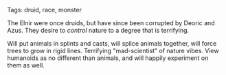 Tags: druid, race, monster

The Elnir were once druids, but have since been corrupted by Deoric and Azus. They desire to *control* nature to a degree that is terrifying. 

Will put animals in splints and casts, will splice animals together, will force trees to grow in rigid lines. Terrifying "mad-scientist" of nature vibes. View humanoids as no different than animals, and will happily experiment on them as well.